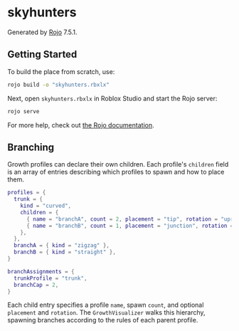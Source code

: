 # skyhunters
Generated by [Rojo](https://github.com/rojo-rbx/rojo) 7.5.1.

## Getting Started
To build the place from scratch, use:

```bash
rojo build -o "skyhunters.rbxlx"
```

Next, open `skyhunters.rbxlx` in Roblox Studio and start the Rojo server:

```bash
rojo serve
```

For more help, check out [the Rojo documentation](https://rojo.space/docs).

## Branching

Growth profiles can declare their own children. Each profile's `children` field is
an array of entries describing which profiles to spawn and how to place them.

```lua
profiles = {
  trunk = {
    kind = "curved",
    children = {
      { name = "branchA", count = 2, placement = "tip", rotation = "upright" },
      { name = "branchB", count = 1, placement = "junction", rotation = "inherit" },
    },
  },
  branchA = { kind = "zigzag" },
  branchB = { kind = "straight" },
}

branchAssignments = {
  trunkProfile = "trunk",
  branchCap = 2,
}
```

Each child entry specifies a profile `name`, spawn `count`, and optional `placement`
and `rotation`. The `GrowthVisualizer` walks this hierarchy, spawning branches
according to the rules of each parent profile.
